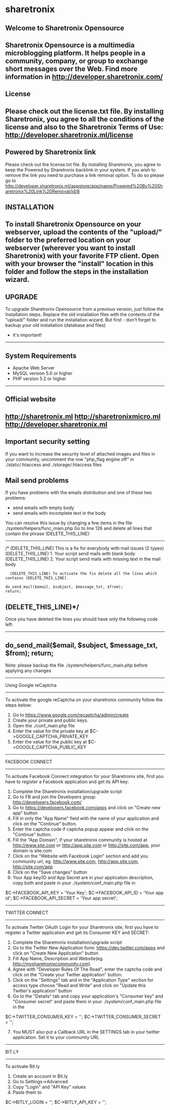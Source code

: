 # sharetronix

Welcome to Sharetronix Opensource
  -------------------------
  Sharetronix Opensource is a multimedia microblogging platform. It helps
  people in a community, company, or group to exchange short messages over
  the Web. Find more information in http://developer.sharetronix.com/
  -------------------------

License
  -------------------------
  Please check out the license.txt file. By installing Sharetronix, you
  agree to all the conditions of the license and also to the Sharetronix
  Terms of Use: http://developer.sharetronix.ml/license
  -------------------------
  
Powered by Sharetronix link
  -------------------------
  Please check out the license.txt file. By installing Sharetronix, you
  agree to keep the Powered by Sharetronix backlink in your system. If you wish to   
  remove the link you need to purchase a link removal option. To do so please go to   
  http://developer.sharetronix.ml/appstore/app/name/Powered%20By%20Sharetronix%20Link%20Removal/id/8
  
INSTALLATION
  -------------------------
  To install Sharetronix Opensource on your webserver, upload the contents
  of the "upload/" folder to the preferred location on your webserver
  (wherever you want to install Sharetronix) with your favorite FTP client.
  Open with your browser the "install" location in this folder and follow
  the steps in the installation wizard.
  -------------------------

UPGRADE
  -------------------------
  To upgrade Sharetronix Opensource from a previous version, just follow
  the Installation steps. Replace the old installation files with the
  contents of the "upload/" folder and run the installation wizard. But
  first - don't forget to backup your old installation (database and files)
  - it's important!
  -------------------------

System Requirements
  -------------------------
  - Apache Web Server
  - MySQL version 5.0 or higher
  - PHP version 5.2 or higher
  -------------------------

Official website
  -------------------------
  http://sharetronix.ml
  http://sharetronixmicro.ml
  http://developer.sharetronix.ml
  -------------------------

Important security setting
  --------------------------
  
If you want to increase the security level of attached images and files in your community, 
uncomment the row "php_flag engine off" in ./static/.htaccess and ./storage/.htaccess files

Mail send problems
  --------------------------
  
  If you have problems with the emails distribution and one of these two problems:
  - send emails with empty body
  - send emails with incomplete text in the body
 
  You can resolve this issue by changing a few items in the file ./system/helpers/func_main.php
  Go to line 126 and delete all lines that contain the phrase (DELETE_THIS_LINE):
  
  ----------------------------------------------
  /*  (DELETE_THIS_LINE) This is a fix for everybody with mail issues (2 types)
      (DELETE_THIS_LINE) 1. Your script send mails with blank body
      (DELETE_THIS_LINE) 2. Your script send mails with missing text in the mail body
               
      (DELETE_THIS_LINE) To activate the fix delete all the lines which contains (DELETE_THIS_LINE).
 
	do_send_mail($email, $subject, $message_txt, $from);
	return;
 
   (DELETE_THIS_LINE)*/
  ----------------------------------------------        
  
  Once you have deleted the lines you should have only the following code left:
 
  ----------------------------------------------
   do_send_mail($email, $subject, $message_txt, $from);
   return;
  ----------------------------------------------
 
  Note: please backup the file ./system/helpers/func_main.php before applying any changes


  -------------------------

Using Google reCaptcha

  -------------------------
  
  To activate the google reCaptcha on your sharetronix community follow the steps below:
  1. Go to https://www.google.com/recaptcha/admin/create 
  2. Create your private and public keys.
  3. Open the ./conf_main.php file
  4. Enter the value for the private key at $C->GOOGLE_CAPTCHA_PRIVATE_KEY 
  5. Enter the value for the public key at $C->GOOGLE_CAPTCHA_PUBLIC_KEY
  

  -------------------------
  
  
FACEBOOK CONNECT

  -------------------------
  To activate Facebook Connect integration for your Sharetronix site, first
  you have to register a Facebook application and get its API key:
  1. Complete the Sharetronix installation/upgrade script
  2. Go to FB and join the Developers group: http://developers.facebook.com/
  3. Go to https://developers.facebook.com/apps and click on "Create new app" button
  4. Fill in only the "App Name" field with the name of your application and click on the "Continue" button.
  5. Enter the captcha code if captcha popup appear and click on the "Continue" button. 
  6. Fill the "App Domain", if your sharetronix community is hosted at http://www.site.com or http://app.site.com or http://site.com/app, your domain is site.com 
  7. Click on the "Website with Facebook Login" section and add you community url, eg. http://www.site.com,  http://app.site.com, http://site.com/app
  8. Click on the "Save changes" button
  9. Your App key/ID and App Secret are in your application description, copy both and paste in your ./system/conf_main.php file in  
  
  $C->FACEBOOK_API_KEY		= 'Your Key';
  $C->FACEBOOK_API_ID		= 'Your app id'; 
  $C->FACEBOOK_API_SECRET	= 'Your app secret';


  -------------------------
  
TWITTER CONNECT

  -------------------------
  To activate Twitter OAuth Login for your Sharetronix site, first you have
  to register a Twitter application and get its Consumer KEY and SECRET:
  1. Complete the Sharetronix installation/upgrade script
  2. Go to the Twitter New Application form: https://dev.twitter.com/apps and click on "Create New Application" button
  3. Fill App Name, Description and Website(eg. http://mysharetronixcommunity.com).
  4. Agree with "Developer Rules Of The Road", enter the captcha code and click on the "Create your Twitter application" button.
  5. Click on the "Settings" tab and in the "Application Type" section for access type choose "Read and Write" and click on "Update this Twitter's application" button
  6. Go to the "Details" tab and copy your application's "Consumer key"	and "Consumer secret" and paste them in your ./system/conf_main.php file in the 
  
  $C->TWITTER_CONSUMER_KEY	= '';
  $C->TWITTER_CONSUMER_SECRET	= '';
  
  7. You MUST also put a Callback URL in the SETTINGS tab in your twitter application. Set it to your community URL
  
  
  -------------------------
  
BIT.LY

  -------------------------
  To activate Bit.ly
  
  1. Create an account in Bit.ly 
  2. Go to Settings->Advanced
  3. Copy "Login" and "API Key" values 
  4. Paste them to 
  
  $C->BITLY_LOGIN	= '';
  $C->BITLY_API_KEY	= '';
